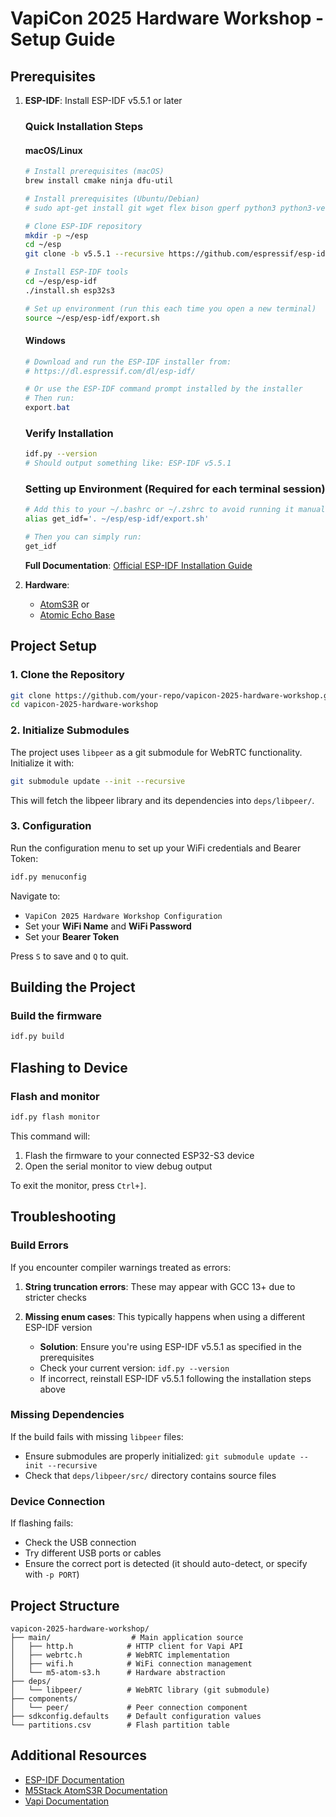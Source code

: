 # VapiCon 2025 Hardware Workshop - Setup Guide

## Prerequisites

1. **ESP-IDF**: Install ESP-IDF v5.5.1 or later

   ### Quick Installation Steps

   #### macOS/Linux

   ```bash
   # Install prerequisites (macOS)
   brew install cmake ninja dfu-util
   
   # Install prerequisites (Ubuntu/Debian)
   # sudo apt-get install git wget flex bison gperf python3 python3-venv cmake ninja-build ccache libffi-dev libssl-dev dfu-util libusb-1.0-0
   
   # Clone ESP-IDF repository
   mkdir -p ~/esp
   cd ~/esp
   git clone -b v5.5.1 --recursive https://github.com/espressif/esp-idf.git
   
   # Install ESP-IDF tools
   cd ~/esp/esp-idf
   ./install.sh esp32s3
   
   # Set up environment (run this each time you open a new terminal)
   source ~/esp/esp-idf/export.sh
   ```

   #### Windows

   ```powershell
   # Download and run the ESP-IDF installer from:
   # https://dl.espressif.com/dl/esp-idf/
   
   # Or use the ESP-IDF command prompt installed by the installer
   # Then run:
   export.bat
   ```

   ### Verify Installation

   ```bash
   idf.py --version
   # Should output something like: ESP-IDF v5.5.1
   ```

   ### Setting up Environment (Required for each terminal session)

   ```bash
   # Add this to your ~/.bashrc or ~/.zshrc to avoid running it manually:
   alias get_idf='. ~/esp/esp-idf/export.sh'
   
   # Then you can simply run:
   get_idf
   ```

   **Full Documentation**: [Official ESP-IDF Installation Guide](https://docs.espressif.com/projects/esp-idf/en/latest/esp32/get-started/index.html)

2. **Hardware**:
   - [AtomS3R](https://docs.m5stack.com/en/core/AtomS3R) or
   - [Atomic Echo Base](https://docs.m5stack.com/en/atom/Atomic%20Echo%20Base)

## Project Setup

### 1. Clone the Repository

```bash
git clone https://github.com/your-repo/vapicon-2025-hardware-workshop.git
cd vapicon-2025-hardware-workshop
```

### 2. Initialize Submodules

The project uses `libpeer` as a git submodule for WebRTC functionality. Initialize it with:

```bash
git submodule update --init --recursive
```

This will fetch the libpeer library and its dependencies into `deps/libpeer/`.

### 3. Configuration

Run the configuration menu to set up your WiFi credentials and Bearer Token:

```bash
idf.py menuconfig
```

Navigate to:

- `VapiCon 2025 Hardware Workshop Configuration`
- Set your **WiFi Name** and **WiFi Password**
- Set your **Bearer Token**

Press `S` to save and `Q` to quit.

## Building the Project

### Build the firmware

```bash
idf.py build
```

## Flashing to Device

### Flash and monitor

```bash
idf.py flash monitor
```

This command will:

1. Flash the firmware to your connected ESP32-S3 device
2. Open the serial monitor to view debug output

To exit the monitor, press `Ctrl+]`.

## Troubleshooting

### Build Errors

If you encounter compiler warnings treated as errors:

1. **String truncation errors**: These may appear with GCC 13+ due to stricter checks

2. **Missing enum cases**: This typically happens when using a different ESP-IDF version
   - **Solution**: Ensure you're using ESP-IDF v5.5.1 as specified in the prerequisites
   - Check your current version: `idf.py --version`
   - If incorrect, reinstall ESP-IDF v5.5.1 following the installation steps above

### Missing Dependencies

If the build fails with missing `libpeer` files:

- Ensure submodules are properly initialized: `git submodule update --init --recursive`
- Check that `deps/libpeer/src/` directory contains source files

### Device Connection

If flashing fails:

- Check the USB connection
- Try different USB ports or cables
- Ensure the correct port is detected (it should auto-detect, or specify with `-p PORT`)

## Project Structure

```
vapicon-2025-hardware-workshop/
├── main/                  # Main application source
│   ├── http.h            # HTTP client for Vapi API
│   ├── webrtc.h          # WebRTC implementation
│   ├── wifi.h            # WiFi connection management
│   └── m5-atom-s3.h      # Hardware abstraction
├── deps/
│   └── libpeer/          # WebRTC library (git submodule)
├── components/
│   └── peer/             # Peer connection component
├── sdkconfig.defaults    # Default configuration values
└── partitions.csv        # Flash partition table
```

## Additional Resources

- [ESP-IDF Documentation](https://docs.espressif.com/projects/esp-idf/en/latest/)
- [M5Stack AtomS3R Documentation](https://docs.m5stack.com/en/core/AtomS3R)
- [Vapi Documentation](https://docs.vapi.ai/)
